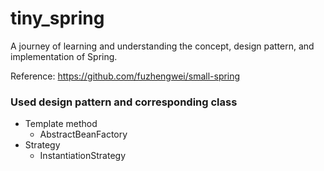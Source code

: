 # tiny_spring
A journey of learning and understanding the concept, design pattern, and implementation of Spring.

Reference: https://github.com/fuzhengwei/small-spring



### Used design pattern and corresponding class

- Template method
  - AbstractBeanFactory
- Strategy
  - InstantiationStrategy

